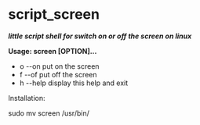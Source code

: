 script_screen
=============

***little script shell for switch on or off the screen on linux***


**Usage: screen [OPTION]...**
- o --on                  put on the screen
- f --of                  put off the screen
- h --help                display this help and exit

Installation:
  
  sudo mv screen /usr/bin/
